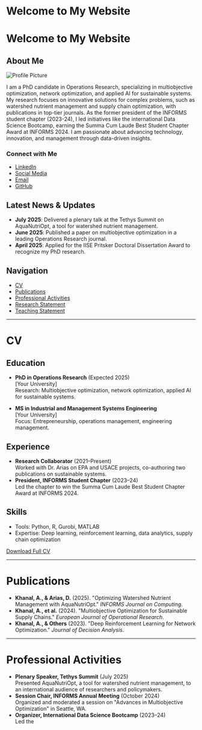 # Welcome to My Website
# Welcome to My Website

## About Me
![Profile Picture](https://via.placeholder.com/150)

I am a PhD candidate in Operations Research, specializing in multiobjective optimization, network optimization, and applied AI for sustainable systems. My research focuses on innovative solutions for complex problems, such as watershed nutrient management and supply chain optimization, with publications in top-tier journals. As the former president of the INFORMS student chapter (2023-24), I led initiatives like the international Data Science Bootcamp, earning the Summa Cum Laude Best Student Chapter Award at INFORMS 2024. I am passionate about advancing technology, innovation, and management through data-driven insights.

### Connect with Me
- [LinkedIn](https://www.linkedin.com/in/your-linkedin)
- [Social Media](https://x.com/your-social-media)
- [Email](htdocs://your.email@example.com)
- [GitHub](https://github.com/your-username)

## Latest News & Updates
- **July 2025**: Delivered a plenary talk at the Tethys Summit on AquaNutriOpt, a tool for watershed nutrient management.
- **June 2025**: Published a paper on multiobjective optimization in a leading Operations Research journal.
- **April 2025**: Applied for the IISE Pritsker Doctoral Dissertation Award to recognize my PhD research.

## Navigation
- [CV](#cv)
- [Publications](#publications)
- [Professional Activities](#professional-activities)
- [Research Statement](#research-statement)
- [Teaching Statement](#teaching-statement)

---

# CV
## Education
- **PhD in Operations Research** (Expected 2025)  
  [Your University]  
  Research: Multiobjective optimization, network optimization, applied AI for sustainable systems.

- **MS in Industrial and Management Systems Engineering**  
  [Your University]  
  Focus: Entrepreneurship, operations management, engineering management.

## Experience
- **Research Collaborator** (2021–Present)  
  Worked with Dr. Arias on EPA and USACE projects, co-authoring two publications on sustainable systems.
- **President, INFORMS Student Chapter** (2023–24)  
  Led the chapter to win the Summa Cum Laude Best Student Chapter Award at INFORMS 2024.

## Skills
- Tools: Python, R, Gurobi, MATLAB
- Expertise: Deep learning, reinforcement learning, data analytics, supply chain optimization

[Download Full CV](https://via.placeholder.com/cv.pdf)

---

# Publications
- **Khanal, A., & Arias, D.** (2025). "Optimizing Watershed Nutrient Management with AquaNutriOpt." *INFORMS Journal on Computing*.  
- **Khanal, A., et al.** (2024). "Multiobjective Optimization for Sustainable Supply Chains." *European Journal of Operational Research*.  
- **Khanal, A., & Others** (2023). "Deep Reinforcement Learning for Network Optimization." *Journal of Decision Analysis*.

---

# Professional Activities
- **Plenary Speaker, Tethys Summit** (July 2025)  
  Presented AquaNutriOpt, a tool for watershed nutrient management, to an international audience of researchers and policymakers.
- **Session Chair, INFORMS Annual Meeting** (October 2024)  
  Organized and moderated a session on "Advances in Multiobjective Optimization" in Seattle, WA.
- **Organizer, International Data Science Bootcamp** (2023–24)  
  Led the
